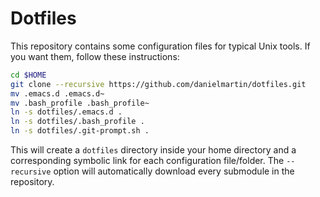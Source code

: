 Dotfiles
========

This repository contains some configuration files for typical Unix tools. If you want them, follow these instructions:

```sh
cd $HOME
git clone --recursive https://github.com/danielmartin/dotfiles.git
mv .emacs.d .emacs.d~
mv .bash_profile .bash_profile~
ln -s dotfiles/.emacs.d .
ln -s dotfiles/.bash_profile .
ln -s dotfiles/.git-prompt.sh .
```

This will create a `dotfiles` directory inside your home directory and a corresponding symbolic link for each configuration file/folder. The `--recursive` option will automatically download every submodule in the repository.
